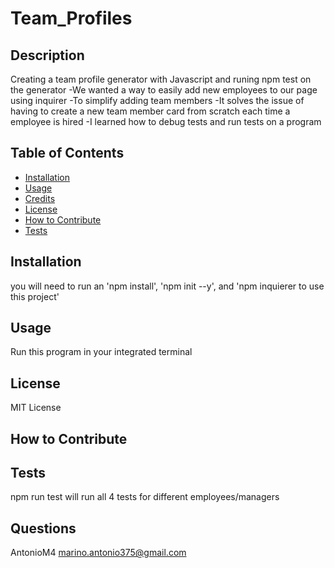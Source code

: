 # Team_Profiles 
## Description
Creating a team profile generator with Javascript and runing npm test on the generator
-We wanted a way to easily add new employees to our page using inquirer
-To simplify adding team members
-It solves the issue of having to create a new team member card from scratch each time a employee is hired
-I learned how to debug tests and run tests on a program
## Table of Contents 
- [Installation](#installation)
- [Usage](#usage)
- [Credits](#credits)
- [License](#license)
- [How to Contribute](#how-to-contribute)
- [Tests](#tests)
## Installation
you will need to run an 'npm install', 'npm init --y', and 'npm inquierer to use this project'
## Usage
Run this program in your integrated terminal 
## License
MIT License
## How to Contribute

## Tests
npm run test will run all 4 tests for different employees/managers
## Questions
AntonioM4
marino.antonio375@gmail.com
